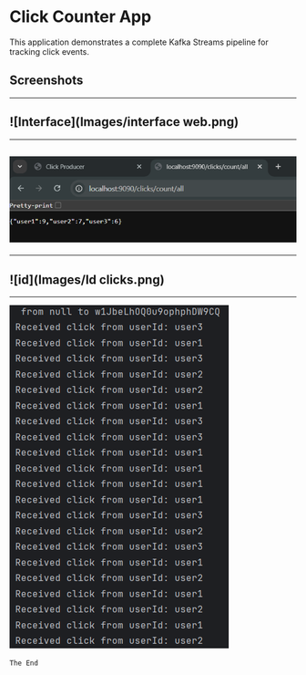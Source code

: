 # Click Counter App

This application demonstrates a complete Kafka Streams pipeline for tracking click events.



## Screenshots

-------------------
![Interface](Images/interface web.png)
---------------
-------------------

![All click count .png](Images/All%20click%20count%20.png)
-----
-------------------
![id](Images/Id clicks.png)
-----------
---------
![Clicks](Images/clicks.png)
```
The End